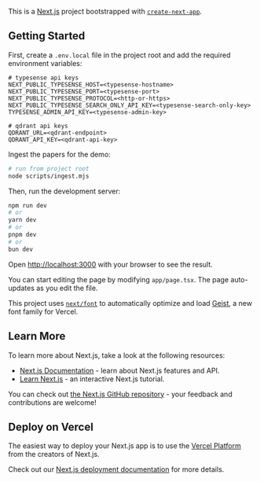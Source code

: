 This is a [Next.js](https://nextjs.org) project bootstrapped with [`create-next-app`](https://nextjs.org/docs/app/api-reference/cli/create-next-app).

## Getting Started

First, create a `.env.local` file in the project root and add the required environment variables:

```
# typesense api keys
NEXT_PUBLIC_TYPESENSE_HOST=<typesense-hostname>
NEXT_PUBLIC_TYPESENSE_PORT=<typesense-port>
NEXT_PUBLIC_TYPESENSE_PROTOCOL=<http-or-https>
NEXT_PUBLIC_TYPESENSE_SEARCH_ONLY_API_KEY=<typesense-search-only-key>
TYPESENSE_ADMIN_API_KEY=<typesense-admin-key>

# qdrant api keys
QDRANT_URL=<qdrant-endpoint>
QDRANT_API_KEY=<qdrant-api-key>
```

Ingest the papers for the demo:
```bash
# run from project root
node scripts/ingest.mjs
```

Then, run the development server:

```bash
npm run dev
# or
yarn dev
# or
pnpm dev
# or
bun dev
```

Open [http://localhost:3000](http://localhost:3000) with your browser to see the result.

You can start editing the page by modifying `app/page.tsx`. The page auto-updates as you edit the file.

This project uses [`next/font`](https://nextjs.org/docs/app/building-your-application/optimizing/fonts) to automatically optimize and load [Geist](https://vercel.com/font), a new font family for Vercel.

## Learn More

To learn more about Next.js, take a look at the following resources:

- [Next.js Documentation](https://nextjs.org/docs) - learn about Next.js features and API.
- [Learn Next.js](https://nextjs.org/learn) - an interactive Next.js tutorial.

You can check out [the Next.js GitHub repository](https://github.com/vercel/next.js) - your feedback and contributions are welcome!

## Deploy on Vercel

The easiest way to deploy your Next.js app is to use the [Vercel Platform](https://vercel.com/new?utm_medium=default-template&filter=next.js&utm_source=create-next-app&utm_campaign=create-next-app-readme) from the creators of Next.js.

Check out our [Next.js deployment documentation](https://nextjs.org/docs/app/building-your-application/deploying) for more details.
